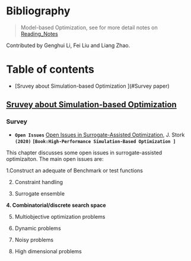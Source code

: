 # Bibliography

> Model-based Optimization, see for more detail notes on [Reading_Notes](./Reading_Notes.md)

Contributed by Genghui Li, Fei Liu and Liang Zhao.




# Table of contents

- [Sruvey about Simulation-based Optimization ](#Survey paper)







## [Sruvey about Simulation-based Optimization](#Table-of-contents)

### Survey

- **`Open Issues`** [Open Issues in Surrogate-Assisted Optimization](https://link.springer.com/chapter/10.1007/978-3-030-18764-4_10), J. Stork **`(2020)`** **`[Book:High-Performance Simulation-Based Optimization ]`**


This chapter discusses some open issues in surrogate-assisted optimizaiton.  The main open issues are:

1.Construct an adequate of Benchmark or test functions 

2. Constraint handling 

3. Surrogate ensemble

**4. Combinatorial/discrete search space**

5. Multiobjective optimization problems

6. Dynamic problems

7. Noisy problems

8. High dimensional problems
